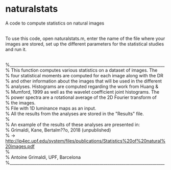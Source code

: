 # naturalstats

A code to compute statistics on natural images <br/><br/>

To use this code, open naturalstats.m, enter the name of the file where your     
images are stored, set up the different parameters for the statistical studies  
and run it.<br/><br/>

%____________________________________________________________________________ <br/> 
% This function computes various statistics on a dataset of images. The   <br/>
% four statistical moments are computed for each image along with the DR  <br/> 
% and other information about the images that will be used in the different <br/>
% analyses. Histograms are computed regarding the work from Huang &  <br/> 
% Mumford, 1999 as well as the wavelet coefficient joint histograms. The  <br/> 
% power spectra are a rotational average of the 2D Fourier transform of   <br/> 
% the images.                                                             <br/> 
% File with 1D luminance maps as an input.                                <br/> 
% All the results from the analyses are stored in the "Results" file.     <br/> 
%                                                                         <br/> 
% An example of the results of these analyses are presented in:           <br/> 
% Grimaldi, Kane, Bertalm??o, 2018 (unpublished)                          <br/> 
% -> http://ip4ec.upf.edu/system/files/publications/Statistics%20of%20natural%20images.pdf <br/> 
%                                                                         <br/> 
% Antoine Grimaldi, UPF, Barcelona                                        <br/> 
%____________________________________________________________________________ <br/> 
<br/><br/> 
